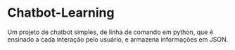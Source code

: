 # Chatbot-Learning
Um projeto de chatbot simples, de linha de comando em python, que é ensinado a cada interação pelo usuário, e armazena informações em JSON.
